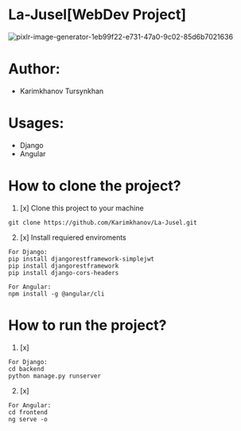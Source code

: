 # La-Jusel[WebDev Project]
![pixlr-image-generator-1eb99f22-e731-47a0-9c02-85d6b7021636](https://github.com/Karimkhanov/La-Jusel/assets/123242644/e9d60d3c-d88f-434a-8556-717d67796db4)

# Author: 
+ Karimkhanov Tursynkhan

# Usages:
+ Django 
+ Angular

# How to clone the project?

1. [x] Clone this project to your machine
```
git clone https://github.com/Karimkhanov/La-Jusel.git
```
2. [x] Install requiered enviroments
```
For Django:
pip install djangorestframework-simplejwt
pip install djangorestframework
pip install django-cors-headers

```
```
For Angular:
npm install -g @angular/cli
```

# How to run the project?

1. [x] 
```
For Django:
cd backend
python manage.py runserver

```
2. [x] 
```
For Angular:
cd frontend
ng serve -o
```


   
